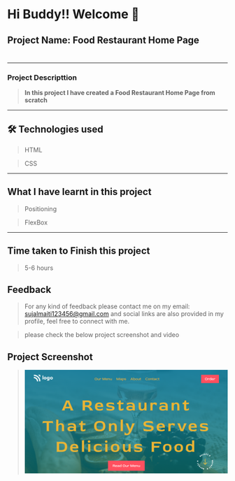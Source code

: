 # Hi Buddy!! Welcome 👋

## Project Name: Food Restaurant Home Page

#
---

### Project Descripttion

> **In this project I have created a Food Restaurant Home Page from scratch**

---

## 🛠 Technologies used

> HTML

> CSS

---

## What I have learnt in this project

> Positioning

> FlexBox



---

## Time taken to Finish this project

> 5-6 hours

## Feedback

> For any kind of feedback please contact me on my email: sujalmaiti123456@gmail.com and social links are also provided in my profile, feel free to connect with me.

> please check the below project screenshot and video

## Project Screenshot

> ![Food Restaurant Home Page](Capture.PNG)
